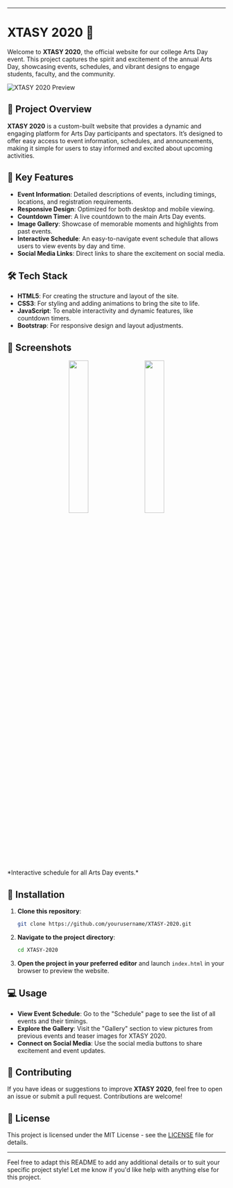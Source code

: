 
---

# XTASY 2020 🎉

Welcome to **XTASY 2020**, the official website for our college Arts Day event. This project captures the spirit and excitement of the annual Arts Day, showcasing events, schedules, and vibrant designs to engage students, faculty, and the community.

![XTASY 2020 Preview](https://github.com/user-attachments/assets/43b4668a-b122-4d48-a42a-43bfc190d50b)

## 📜 Project Overview

**XTASY 2020** is a custom-built website that provides a dynamic and engaging platform for Arts Day participants and spectators. It’s designed to offer easy access to event information, schedules, and announcements, making it simple for users to stay informed and excited about upcoming activities.

## 🚀 Key Features

- **Event Information**: Detailed descriptions of events, including timings, locations, and registration requirements.
- **Responsive Design**: Optimized for both desktop and mobile viewing.
- **Countdown Timer**: A live countdown to the main Arts Day events.
- **Image Gallery**: Showcase of memorable moments and highlights from past events.
- **Interactive Schedule**: An easy-to-navigate event schedule that allows users to view events by day and time.
- **Social Media Links**: Direct links to share the excitement on social media.

## 🛠️ Tech Stack

- **HTML5**: For creating the structure and layout of the site.
- **CSS3**: For styling and adding animations to bring the site to life.
- **JavaScript**: To enable interactivity and dynamic features, like countdown timers.
- **Bootstrap**: For responsive design and layout adjustments.

## 📸 Screenshots

   </div>
      <div  align="center">
    <img src="https://github.com/user-attachments/assets/e57e7def-db25-4798-9e83-de20a1487f6f" width="30%" />&nbsp; &nbsp; &nbsp;
    <img src="https://github.com/user-attachments/assets/fb681a87-831e-4455-81c1-1803ddfddc60" width="30%" />
   </div>
*Interactive schedule for all Arts Day events.*

## 📝 Installation

1. **Clone this repository**:
   ```bash
   git clone https://github.com/yourusername/XTASY-2020.git
   ```

2. **Navigate to the project directory**:
   ```bash
   cd XTASY-2020
   ```

3. **Open the project in your preferred editor** and launch `index.html` in your browser to preview the website.

## 💻 Usage

- **View Event Schedule**: Go to the "Schedule" page to see the list of all events and their timings.
- **Explore the Gallery**: Visit the "Gallery" section to view pictures from previous events and teaser images for XTASY 2020.
- **Connect on Social Media**: Use the social media buttons to share excitement and event updates.

## 🎉 Contributing

If you have ideas or suggestions to improve **XTASY 2020**, feel free to open an issue or submit a pull request. Contributions are welcome!

## 📝 License

This project is licensed under the MIT License - see the [LICENSE](LICENSE) file for details.

---

Feel free to adapt this README to add any additional details or to suit your specific project style! Let me know if you'd like help with anything else for this project.
